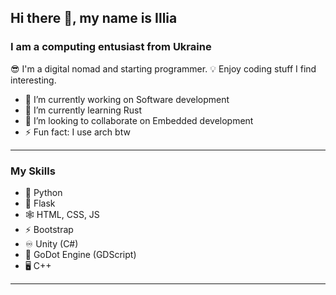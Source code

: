 ## Hi there 👋, my name is Illia
### I am a computing entusiast from Ukraine
😎 I'm a digital nomad and starting programmer. 💡 Enjoy coding stuff I find interesting.

- 🔭 I’m currently working on Software development
- 🌱 I’m currently learning Rust
- 👯 I’m looking to collaborate on Embedded development
- ⚡ Fun fact: I use arch btw
---
### My Skills
- 🐍 Python
- 📯 Flask
- 🕸️ HTML, CSS, JS
- ⚡ Bootstrap
- ♾️ Unity (C#)
- 🤖 GoDot Engine (GDScript)
- 🖥️ C++
---
